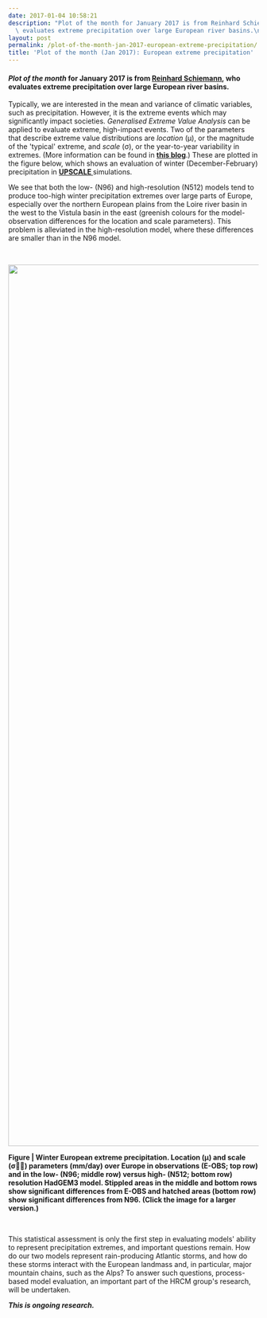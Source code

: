 ```yaml
---
date: 2017-01-04 10:58:21
description: "Plot of the month for January 2017 is from Reinhard Schiemann,\_who\
  \ evaluates extreme precipitation over large European river basins.\n"
layout: post
permalink: /plot-of-the-month-jan-2017-european-extreme-precipitation/
title: 'Plot of the month (Jan 2017): European extreme precipitation'
---
```


<h4><em><strong>Plot of the month</strong></em> for January 2017 is from <strong><a href="http://www.met.reading.ac.uk/~reinhard/home/">Reinhard Schiemann</a>,</strong> who evaluates extreme precipitation over large European river basins.</h4>
<p></p>
<p>Typically, we are interested in the mean and variance of climatic variables, such as precipitation. However, it is the extreme events which may significantly impact societies. <em>Generalised Extreme Value Analysis</em> can be applied to evaluate extreme, high-impact events. Two of the parameters that describe extreme value distributions are <em>location</em> (µ), or the magnitude of the 'typical' extreme, and <em>scale</em> (σ), or the year-to-year variability in extremes. (More information can be found in <a href="http://blogs.reading.ac.uk/weather-and-climate-at-reading/2016/characterising-extreme-event-occurrence/" target="_blank"><strong>this blog</strong></a>.) These are plotted in the figure below, which shows an evaluation of winter (December-February) precipitation in <a href="/research/projects/upscale/"><strong>UPSCALE </strong></a>simulations.</p>
<p>We see that both the low- (N96) and high-resolution (N512) models tend to produce too-high winter precipitation extremes over large parts of Europe, especially over the northern European plains from the Loire river basin in the west to the Vistula basin in the east (greenish colours for the model-observation differences for the location and scale parameters). This problem is alleviated in the high-resolution model, where these differences are smaller than in the N96 model.</p>
<p> </p>
<p><a href="https://hrcm.ceda.ac.uk/hrcm/static/media/uploads/Homepage_images/plot.imapb.djf.png"><img height="1771" src="https://hrcm.ceda.ac.uk/hrcm/static/media/uploads/Homepage_images/plot.imapb.djf.png" width="1889"></a></p>
<p><strong>Figure | Winter European extreme precipitation. Location (µ) and scale (σ) parameters (mm/day) over Europe in observations (E-OBS; top row) and in the low- (N96; middle row) versus high- (N512; bottom row) resolution HadGEM3 model. Stippled areas in the middle and bottom rows show significant differences from E-OBS and hatched areas (bottom row) show significant differences from N96. <strong>(Click the image for a larger version.)</strong></strong></p>
<p><em><strong><br></strong></em></p>
<p>This statistical assessment is only the first step in evaluating models' ability to represent precipitation extremes, and important questions remain. How do our two models represent rain-producing Atlantic storms, and how do these storms interact with the European landmass and, in particular, major mountain chains, such as the Alps? To answer such questions, process-based model evaluation, an important part of the HRCM group's research, will be undertaken.</p>
<p><em><strong>This is ongoing research.</strong></em></p>
<p><em><strong><br></strong></em></p>
